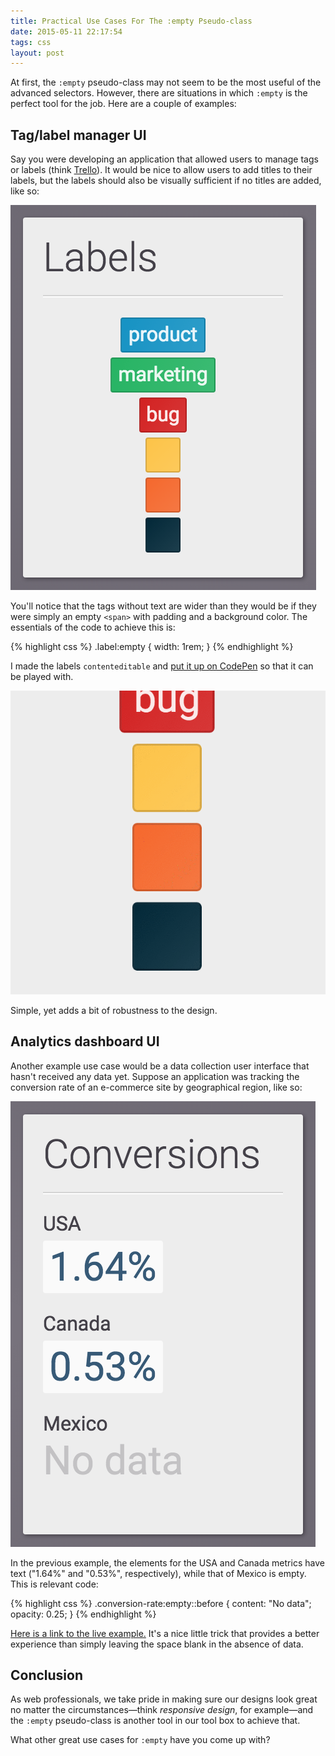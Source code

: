 ```yaml
---
title: Practical Use Cases For The :empty Pseudo-class
date: 2015-05-11 22:17:54
tags: css
layout: post
---
```


At first, the `:empty` pseudo-class may not seem to be the most useful of the advanced selectors. However, there are situations in which `:empty` is the perfect tool for the job. Here are a couple of examples:

## Tag/label manager UI

Say you were developing an application that allowed users to manage tags or labels (think [Trello](https://trello.com/)). It would be nice to allow users to add titles to their labels, but the labels should also be visually sufficient if no titles are added, like so:

![Tag/label manager UI](/blog/images/css-empty-labels.png)

You'll notice that the tags without text are wider than they would be if they were simply an empty `<span>` with padding and a background color. The essentials of the code to achieve this is:

{% highlight css %}
.label:empty {
  width: 1rem;
}
{% endhighlight %}

I made the labels `contenteditable` and [put it up on CodePen](http://codepen.io/mjswensen/pen/jPWrNe) so that it can be played with.

![Editable tags example](/blog/images/css-empty-contenteditable.gif)

Simple, yet adds a bit of robustness to the design.

## Analytics dashboard UI

Another example use case would be a data collection user interface that hasn't received any data yet. Suppose an application was tracking the conversion rate of an e-commerce site by geographical region, like so:

![Data collection UI example](/blog/images/css-empty-conversions.png)

In the previous example, the elements for the USA and Canada metrics have text ("1.64%" and "0.53%", respectively), while that of Mexico is empty. This is relevant code:

{% highlight css %}
.conversion-rate:empty::before {
  content: "No data";
  opacity: 0.25;
}
{% endhighlight %}

[Here is a link to the live example.](http://codepen.io/mjswensen/pen/jPWrNe) It's a nice little trick that provides a better experience than simply leaving the space blank in the absence of data.

## Conclusion

As web professionals, we take pride in making sure our designs look great no matter the circumstances—think *responsive design*, for example—and the `:empty` pseudo-class is another tool in our tool box to achieve that.

What other great use cases for `:empty` have you come up with?

